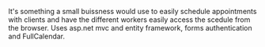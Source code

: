 It's something a small buissness would use to easily schedule appointments with clients and have the different workers easily access the scedule from the browser.
Uses asp.net mvc and entity framework, forms authentication and FullCalendar.
